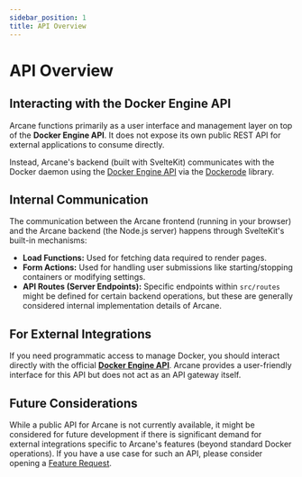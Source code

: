```yaml
---
sidebar_position: 1
title: API Overview
---
```


# API Overview

## Interacting with the Docker Engine API

Arcane functions primarily as a user interface and management layer on top of the **Docker Engine API**. It does not expose its own public REST API for external applications to consume directly.

Instead, Arcane's backend (built with SvelteKit) communicates with the Docker daemon using the [Docker Engine API](https://docs.docker.com/engine/api/) via the [Dockerode](https://github.com/apocas/dockerode) library.

## Internal Communication

The communication between the Arcane frontend (running in your browser) and the Arcane backend (the Node.js server) happens through SvelteKit's built-in mechanisms:

- **Load Functions:** Used for fetching data required to render pages.
- **Form Actions:** Used for handling user submissions like starting/stopping containers or modifying settings.
- **API Routes (Server Endpoints):** Specific endpoints within `src/routes` might be defined for certain backend operations, but these are generally considered internal implementation details of Arcane.

## For External Integrations

If you need programmatic access to manage Docker, you should interact directly with the official **[Docker Engine API](https://docs.docker.com/engine/api/v1.45/)**. Arcane provides a user-friendly interface for this API but does not act as an API gateway itself.

## Future Considerations

While a public API for Arcane is not currently available, it might be considered for future development if there is significant demand for external integrations specific to Arcane's features (beyond standard Docker operations). If you have a use case for such an API, please consider opening a [Feature Request](https://github.com/ofkm/arcane/issues/new?template=feature.yml).
